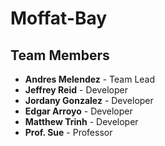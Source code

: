 # Moffat-Bay

## Team Members

- **Andres Melendez** - Team Lead
- **Jeffrey Reid** - Developer
- **Jordany Gonzalez** - Developer
- **Edgar Arroyo** - Developer
- **Matthew Trinh** - Developer
- **Prof. Sue** - Professor
